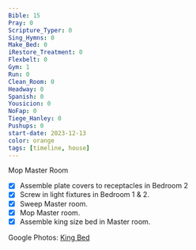 ```yaml
---
Bible: 15
Pray: 0
Scripture_Typer: 0
Sing_Hymns: 0
Make_Bed: 0
iRestore_Treatment: 0
Flexbelt: 0
Gym: 1
Run: 0
Clean_Room: 0
Headway: 0
Spanish: 0
Yousicion: 0
NoFap: 0
Tiege_Hanley: 0
Pushups: 0
start-date: 2023-12-13
color: orange
tags: [timeline, house]
---
```

<span 
	  class='ob-timelines' 
	  data-title='Assemble King Size Bed' 
	  data-img = 'https://lh3.googleusercontent.com/pw/ABLVV870JTuLC2PRJC0oxHD5K57ucdLu1hzSqi7ca5N2EuiTJcxqCZKTZlMLmns1PAid1irjy-tufT_gIQTliTS6LwS6oLZmCvyEZQD4Ni-vovwFQM_jDpEKeBK0_Bo3Lkp_bLHSD6C9gfrGhlKIez9J-Mjtfw=w700-h1245-s-no-gm?authuser=0'>
	  Mop Master Room
</span>
- [x] Assemble plate covers to receptacles in Bedroom 2
- [x] Screw in light fixtures in Bedroom 1 & 2.
- [x] Sweep Master room.
- [x] Mop Master room.
- [x] Assemble king size bed in Master room.

Google Photos: [King Bed](https://photos.app.goo.gl/CaPWYbWJimiKzG1E7)